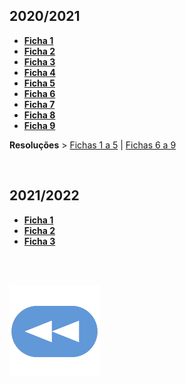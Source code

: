 ## 2020/2021
* [**Ficha 1**](AUC-2021-f1.pdf)
* [**Ficha 2**](AUC-2021-f2.pdf)
* [**Ficha 3**](AUC-2021-f3.pdf)
* [**Ficha 4**](AUC-2021-f4.pdf)
* [**Ficha 5**](AUC-2021-f5.pdf)
* [**Ficha 6**](AUC-2021-f6.pdf)
* [**Ficha 7**](AUC-2021-f7.pdf)
* [**Ficha 8**](AUC-2021-f8.pdf)
* [**Ficha 9**](AUC-2021-f9.pdf)

**Resoluções** > [Fichas 1 a 5](AUC-2021-f1a5.pdf) | [Fichas 6 a 9](AUC-2021-f6a9.pdf)


<br>

## 2021/2022
* [**Ficha 1**](AUC-2122-f1.pdf)
* [**Ficha 2**](AUC-2122-f2.pdf)
* [**Ficha 3**](AUC-2122-f3.pdf)

<br><br>

[![retroceder](https://raw.githubusercontent.com/David81820/Recursos-LCC/main/Rewind.png)](https://david81820.github.io/Recursos-LCC/2ano/2sem/AUC)
